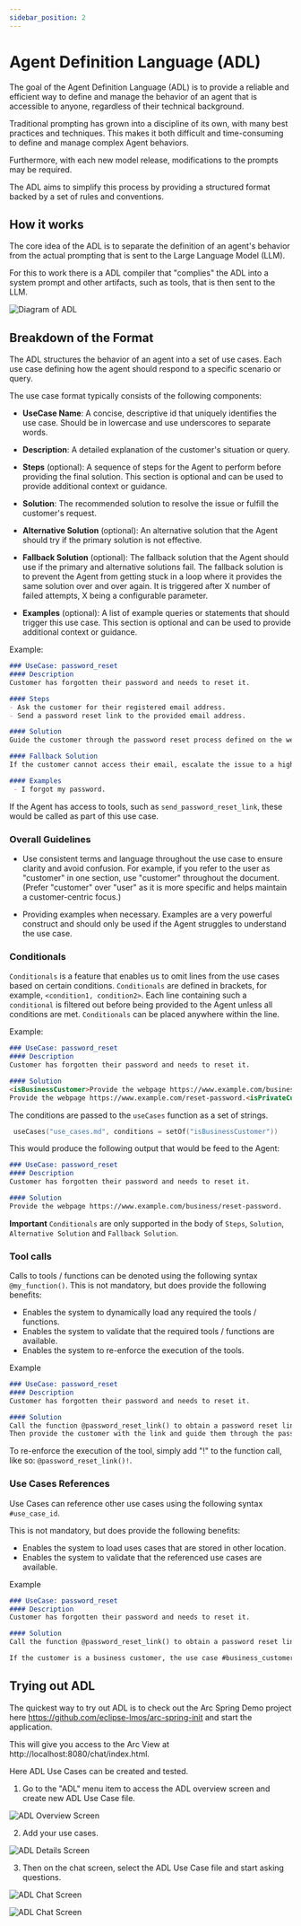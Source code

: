 ```yaml
---
sidebar_position: 2
---
```


# Agent Definition Language (ADL)

The goal of the Agent Definition Language (ADL) is to provide a reliable and efficient way 
to define and manage the behavior of an agent that is accessible to anyone, regardless of their technical background.

Traditional prompting has grown into a discipline of its own, with many best practices and techniques.
This makes it both difficult and time-consuming to define and manage complex Agent behaviors.

Furthermore, with each new model release, modifications to the prompts may be required.

The ADL aims to simplify this process by providing a structured format backed by a set of rules and conventions.


## How it works

The core idea of the ADL is to separate the definition of an agent's behavior from the actual prompting that is
sent to the Large Language Model (LLM).

For this to work there is a ADL compiler that "complies" the ADL into a system prompt and other artifacts, such as tools,
that is then sent to the LLM.

![Diagram of ADL](/img/adl.png)


## Breakdown of the Format

The ADL structures the behavior of an agent into a set of use cases. Each use case defining how the agent should 
respond to a specific scenario or query.

The use case format typically consists of the following components:

- **UseCase Name**: A concise, descriptive id that uniquely identifies the use case.
  Should be in lowercase and use underscores to separate words.


- **Description**: A detailed explanation of the customer's situation or query.


- **Steps** (optional): A sequence of steps for the Agent to perform before providing the final solution.
  This section is optional and can be used to provide additional context or guidance.


- **Solution**: The recommended solution to resolve the issue or fulfill the customer's request.


- **Alternative Solution** (optional): An alternative solution that the Agent should try if the primary solution is not effective.


- **Fallback Solution** (optional): The fallback solution that the Agent should use if the primary and alternative solutions fail.
  The fallback solution is to prevent the Agent from getting stuck in a loop
  where it provides the same solution over and over again. It is triggered after X number of failed attempts,
  X being a configurable parameter.


- **Examples** (optional): A list of example queries or statements that should trigger this use case.
  This section is optional and can be used to provide additional context or guidance.


Example:

```markdown
### UseCase: password_reset
#### Description
Customer has forgotten their password and needs to reset it.

#### Steps
- Ask the customer for their registered email address.
- Send a password reset link to the provided email address.

#### Solution
Guide the customer through the password reset process defined on the webpage https://www.example.com/reset-password.

#### Fallback Solution
If the customer cannot access their email, escalate the issue to a higher tier of support.

#### Examples
 - I forgot my password.
```

If the Agent has access to tools, such as `send_password_reset_link`, these would be called as part of this use case.


### Overall Guidelines

- Use consistent terms and language throughout the use case to ensure clarity and avoid confusion.
  For example, if you refer to the user as "customer" in one section, use "customer" throughout the document.
  (Prefer "customer" over "user" as it is more specific and helps maintain a customer-centric focus.)

- Providing examples when necessary. Examples are a very powerful construct
  and should only be used if the Agent struggles to understand the use case.


### Conditionals

`Conditionals` is a feature that enables us to omit lines from the use cases based on certain conditions.
`Conditionals` are defined in brackets, for example, `<condition1, condition2>`.
Each line containing such a `conditional` is filtered out before being provided to the Agent unless all conditions
are met. `Conditionals` can be placed anywhere within the line.

Example:

```markdown
### UseCase: password_reset
#### Description
Customer has forgotten their password and needs to reset it.

#### Solution
<isBusinessCustomer>Provide the webpage https://www.example.com/business/reset-password.
Provide the webpage https://www.example.com/reset-password.<isPrivateCustomer>
```

The conditions are passed to the `useCases` function as a set of strings.

```kts
 useCases("use_cases.md", conditions = setOf("isBusinessCustomer"))
```

This would produce the following output that would be feed to the Agent:

```markdown
### UseCase: password_reset
#### Description
Customer has forgotten their password and needs to reset it.

#### Solution
Provide the webpage https://www.example.com/business/reset-password.
```

**Important** `Conditionals` are only supported in the body of `Steps`, `Solution`,
`Alternative Solution` and `Fallback Solution`.


### Tool calls

Calls to tools / functions can be denoted using the following syntax `@my_function()`. 
This is not mandatory, but does provide the following benefits:
 - Enables the system to dynamically load any required the tools / functions.
 - Enables the system to validate that the required tools / functions are available.
 - Enables the system to re-enforce the execution of the tools.

Example
```markdown
### UseCase: password_reset
#### Description
Customer has forgotten their password and needs to reset it.

#### Solution
Call the function @password_reset_link() to obtain a password reset link.
Then provide the customer with the link and guide them through the password reset process.

```

To re-enforce the execution of the tool, simply add "!" to the function call, like so: `@password_reset_link()!`.


### Use Cases References

Use Cases can reference other use cases using the following syntax `#use_case_id`.

This is not mandatory, but does provide the following benefits:
- Enables the system to load uses cases that are stored in other location.
- Enables the system to validate that the referenced use cases are available.

Example
```markdown
### UseCase: password_reset
#### Description
Customer has forgotten their password and needs to reset it.

#### Solution
Call the function @password_reset_link() to obtain a password reset link.

If the customer is a business customer, the use case #business_customer_support should be followed.

```

## Trying out ADL

The quickest way to try out ADL is to check out the Arc Spring Demo 
project here https://github.com/eclipse-lmos/arc-spring-init and start the application.

This will give you access to the Arc View at http://localhost:8080/chat/index.html.

Here ADL Use Cases can be created and tested.

1. Go to the "ADL" menu item to access the ADL overview screen and create new ADL Use Case file.

![ADL Overview Screen](/img/adl_overview.png)

2. Add your use cases.

![ADL Details Screen](/img/adl_create.png)

3. Then on the chat screen, select the ADL Use Case file and start asking questions.

![ADL Chat Screen](/img/adl_chat.png)

![ADL Chat Screen](/img/adl_chat_2.png)

